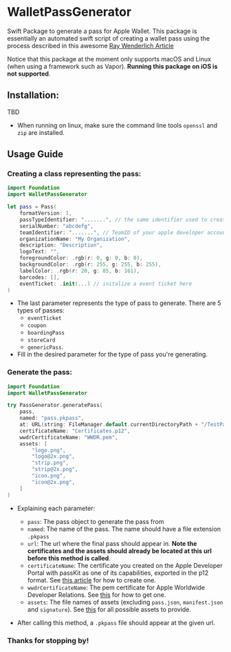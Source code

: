 # WalletPassGenerator

Swift Package to generate a pass for Apple Wallet. This package is essentially an automated swift script of creating a wallet pass using the process described in this awesome [Ray Wenderlich Article](https://www.raywenderlich.com/2855-beginning-passbook-in-ios-6-part-1-2)

Notice that this package at the moment only supports macOS and Linux (when using a framework such as Vapor). **Running this package on iOS is not supported**.

## Installation:

TBD

* When running on linux, make sure the command line tools  `openssl` and `zip` are installed.

## Usage Guide

### Creating a class representing the pass:
```Swift
import Foundation
import WalletPassGenerator

let pass = Pass(
    formatVersion: 1,
    passTypeIdentifier: ".......", // the same identifier used to create the certificate
    serialNumber: "abcdefg",
    teamIdentifier: ".......", // TeamID of your apple developer account,
    organizationName: "My Organization",
    description: "Description",
    logoText: "",
    foregroundColor: .rgb(r: 0, g: 0, b: 0),
    backgroundColor: .rgb(r: 255, g: 255, b: 255),
    labelColor: .rgb(r: 20, g: 85, b: 161),
    barcodes: [],
    eventTicket: .init(...) // initalize a event ticket here
)
```
* The last parameter represents the type of pass to generate. There are 5 types of passes:
    * `eventTicket`
    * `coupon`
    * `boardingPass`
    * `storeCard`
    * `genericPass`.
* Fill in the desired parameter for the type of pass you're generating.

### Generate the pass:
```swift
import Foundation
import WalletPassGenerator

try PassGenerator.generatePass(
    pass,
    named: "pass.pkpass",
    at: URL(string: FileManager.default.currentDirectoryPath + "/TestPass1/")!,
    certificateName: "Certificates.p12",
    wwdrCertificateName: "WWDR.pem",
    assets: [
        "logo.png",
        "logo@2x.png",
        "strip.png",
        "strip@2x.png",
        "icon.png",
        "icon@2x.png",
    ]
)
```
* Explaining each parameter:
    * `pass`: The pass object to generate the pass from
    * `named`: The name of the pass. The name should have a file extension `.pkpass`
    * `url`:  The url where the final pass should appear in. **Note the certificates and the assets should already be located at this url before this method is called**.
    * `certificateName`: The certificate you created on the Apple Developer Portal with passKit as one of its capabilities, exported in the p12 format.  See [this article](https://www.raywenderlich.com/2855-beginning-passbook-in-ios-6-part-1-2#toc-anchor-007) for how to create one.
    * `wwdrCertificateName`: The pem certificate for Apple Worldwide Developer Relations. See [this](https://www.raywenderlich.com/2855-beginning-passbook-in-ios-6-part-1-2#toc-anchor-011) for how to get one.
    * `assets`: The file names of assets (excluding `pass.json`, `manifest.json` and `signature`). See [this](https://www.raywenderlich.com/2855-beginning-passbook-in-ios-6-part-1-2#toc-anchor-005) for all possible assets to provide.
    
* After calling this method, a `.pkpass` file should appear at the given url.


### Thanks for stopping by!


